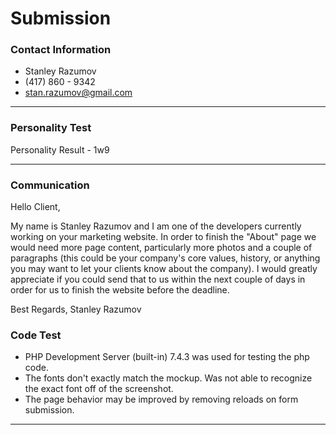 # Submission

### Contact Information
- Stanley Razumov
- (417) 860 - 9342
- stan.razumov@gmail.com

---

### Personality Test

Personality Result - 1w9

---

### Communication

Hello Client,

My name is Stanley Razumov and I am one of the developers currently working on your marketing website.
In order to finish the "About" page we would need more page content, particularly more photos and a couple of
paragraphs (this could be your company's core values, history, or anything you may want to let your clients know about the company).
I would greatly appreciate if you could send that to us within the next couple of days in order for us to finish the website before 
the deadline.

Best Regards,
Stanley Razumov


### Code Test

- PHP Development Server (built-in) 7.4.3 was used for testing the php code.
- The fonts don't exactly match the mockup. Was not able to recognize the exact font off of the screenshot.
- The page behavior may be improved by removing reloads on form submission.

---